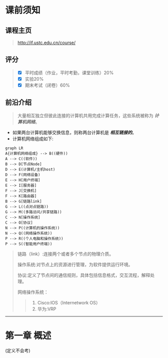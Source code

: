 # 课前须知

## 课程主页
> http://if.ustc.edu.cn/course/

## 评分
> - [x] 平时成绩（作业，平时考勤，课堂训练）20%
> - [x] 实验20%
> - [x] 期末考试（闭卷）60%

## 前沿介绍
> 大量相互独立但彼此连接的计算机共用完成计算任务，这些系统被称为 ***计算机网络***。
- 如果两台计算机能够交换信息，则称两台计算机是 ***相互链接的***。
- 计算机网络组成如下:
```mermaid
graph LR
A{计算机网络组成} --> B((硬件))
A --> C((软件))
B --> D[节点Node]
D --> E(计算机/主机host)
D --> F(网络设备)
E --> H[用户终端]
E --> I[服务器]
F --> J[交换机]
F --> K[路由器]
B --> G[链路link]
G --> L((点对点链路))
G --> M((多路访问/共享链路))
C --> N[操作系统]
C --> O[协议]
N --> P((计算机的操作系统))
N --> Q((网络操作系统))
P --> R((个人电脑和操作系统))
P --> S((智能用户终端))
```
> 链路（link）:连接两个或者多个节点的物理介质。
>
> 操作系统:对节点上的资源进行管理，为软件提供运行环境。
>
>协议:定义了节点间的通信规则，具体包括信息格式，交互流程，解释处理。
>
>  网络操作系统：
> > 1. Cisco:IOS（Internetwork OS）
> > 2. 华为:VRP

- - -
# 第一章 概述
(定义不会考)
